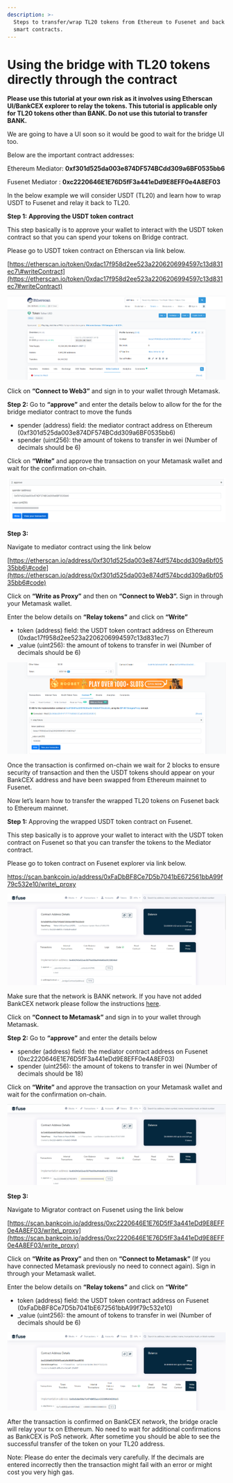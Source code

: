 ```yaml
---
description: >-
  Steps to transfer/wrap TL20 tokens from Ethereum to Fusenet and back using
  smart contracts.
---
```


# Using the bridge with TL20 tokens directly through the contract

**Please use this tutorial at your own risk as it involves using Etherscan UI/BankCEX explorer to relay the tokens. This tutorial is applicable only for TL20 tokens other than BANK. Do not use this tutorial to transfer BANK.** 

We are going to have a UI soon so it would be good to wait for the bridge UI too.

Below are the important contract addresses: 

Ethereum Mediator: **0xf301d525da003e874DF574BCdd309a6BF0535bb6**

Fusenet Mediator : **0xc2220646E1E76D5fF3a441eDd9E8EFF0e4A8EF03**

In the below example we will consider USDT \(TL20\) and learn how to wrap USDT to Fusenet and relay it back to TL20.

**Step 1:** **Approving the USDT token contract**

This step basically is to approve your wallet to interact with the USDT token contract so that you can spend your tokens on Bridge contract.

Please go to USDT token contract on Etherscan via link below.

[https://etherscan.io/token/0xdac17f958d2ee523a2206206994597c13d831ec7\#writeContract](https://etherscan.io/token/0xdac17f958d2ee523a2206206994597c13d831ec7#writeContract) ![](../../.gitbook/assets/0%20%283%29.png)

![](../../.gitbook/assets/1%20%286%29.png)

Click on **“Connect to Web3”** and sign in to your wallet through Metamask.

**Step 2:** Go to **“approve”** and enter the details below to allow for the for the bridge mediator contract to move the funds

* spender \(address\) field: the mediator contract address on Ethereum \(0xf301d525da003e874DF574BCdd309a6BF0535bb6\)
* spender \(uint256\): the amount of tokens to transfer in wei \(Number of decimals should be 6\)

Click on **“Write”** and approve the transaction on your Metamask wallet and wait for the confirmation on-chain.

![](../../.gitbook/assets/2%20%286%29.png)

**Step 3:**

Navigate to mediator contract using the link below

[https://etherscan.io/address/0xf301d525da003e874df574bcdd309a6bf0535bb6\#code](https://etherscan.io/address/0xf301d525da003e874df574bcdd309a6bf0535bb6#code)

Click on **“Write as Proxy”** and then on **“Connect to Web3”.** Sign in through your Metamask wallet.

Enter the below details on **“Relay tokens”** and click on **“Write”**

* token \(address\) field: the USDT token contract address on Ethereum \(0xdac17f958d2ee523a2206206994597c13d831ec7\)
* \_value \(uint256\): the amount of tokens to transfer in wei \(Number of decimals should be 6\)

![](../../.gitbook/assets/3%20%285%29.png)

Once the transaction is confirmed on-chain we wait for 2 blocks to ensure security of transaction and then the USDT tokens should appear on your BankCEX address and have been swapped from Ethereum mainnet to Fusenet.

Now let’s learn how to transfer the wrapped TL20 tokens on Fusenet back to Ethereum mainnet.

**Step 1:** Approving the wrapped USDT token contract on Fusenet. 

This step basically is to approve your wallet to interact with the USDT token contract on Fusenet so that you can transfer the tokens to the Mediator contract.

Please go to token contract on Fusenet explorer via link below.

https://scan.bankcoin.io/address/0xFaDbBF8Ce7D5b7041bE672561bbA99f79c532e10/write\_proxy

![](../../.gitbook/assets/4%20%286%29.png)

Make sure that the network is BANK network. If you have not added BankCEX network please follow the instructions [here](https://docs.bankcexchain.io/the-fuse-studio/getting-started/how-to-add-fuse-to-your-metamask).

Click on **“Connect to Metamask”** and sign in to your wallet through Metamask.

 **Step 2:** Go to **“approve”** and enter the details below

* spender \(address\) field: the mediator contract address on Fusenet \(0xc2220646E1E76D5fF3a441eDd9E8EFF0e4A8EF03\)
* spender \(uint256\): the amount of tokens to transfer in wei \(Number of decimals should be 18\)

Click on **“Write”** and approve the transaction on your Metamask wallet and wait for the confirmation on-chain.

![](../../.gitbook/assets/5%20%284%29.png)

**Step 3:**

Navigate to Migrator contract on Fusenet using the link below

[https://scan.bankcoin.io/address/0xc2220646E1E76D5fF3a441eDd9E8EFF0e4A8EF03/write\_proxy](https://scan.bankcoin.io/address/0xc2220646E1E76D5fF3a441eDd9E8EFF0e4A8EF03/write_proxy)

Click on **“Write as Proxy”** and then on **“Connect to Metamask”** \(If you have connected Metamask previously no need to connect again\). Sign in through your Metamask wallet.

Enter the below details on **“Relay tokens”** and click on **“Write”**

* token \(address\) field: the USDT token contract address on Fusenet \(0xFaDbBF8Ce7D5b7041bE672561bbA99f79c532e10\)
* \_value \(uint256\): the amount of tokens to transfer in wei \(Number of decimals should be 6\)

![](../../.gitbook/assets/6%20%285%29.png)

After the transaction is confirmed on BankCEX network, the bridge oracle will relay your tx on Ethereum. No need to wait for additional confirmations as BankCEX is PoS network. After sometime you should be able to see the successful transfer of the token on your TL20 address.

Note: Please do enter the decimals very carefully. If the decimals are entered incorrectly then the transaction might fail with an error or might cost you very high gas.

